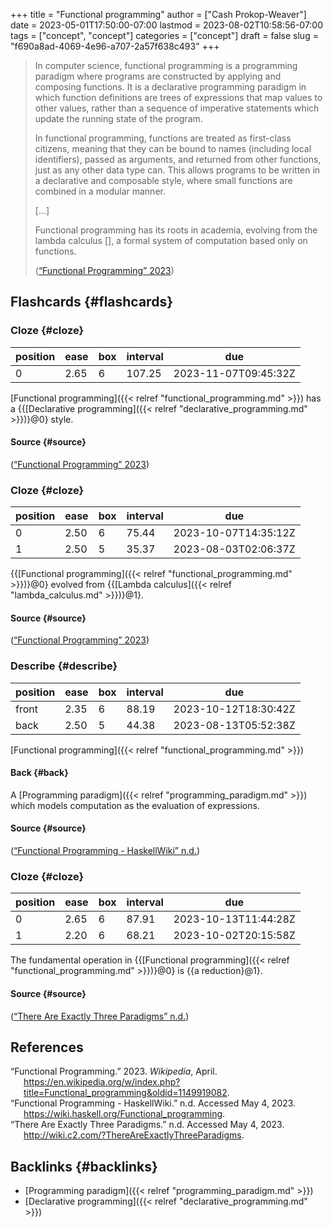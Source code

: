 +++
title = "Functional programming"
author = ["Cash Prokop-Weaver"]
date = 2023-05-01T17:50:00-07:00
lastmod = 2023-08-02T10:58:56-07:00
tags = ["concept", "concept"]
categories = ["concept"]
draft = false
slug = "f690a8ad-4069-4e96-a707-2a57f638c493"
+++

> In computer science, functional programming is a programming paradigm where programs are constructed by applying and composing functions. It is a declarative programming paradigm in which function definitions are trees of expressions that map values to other values, rather than a sequence of imperative statements which update the running state of the program.
>
> In functional programming, functions are treated as first-class citizens, meaning that they can be bound to names (including local identifiers), passed as arguments, and returned from other functions, just as any other data type can. This allows programs to be written in a declarative and composable style, where small functions are combined in a modular manner.
>
> [...]
>
> Functional programming has its roots in academia, evolving from the lambda calculus [], a formal system of computation based only on functions.
>
> (<a href="#citeproc_bib_item_1">“Functional Programming” 2023</a>)


## Flashcards {#flashcards}


### Cloze {#cloze}

| position | ease | box | interval | due                  |
|----------|------|-----|----------|----------------------|
| 0        | 2.65 | 6   | 107.25   | 2023-11-07T09:45:32Z |

[Functional programming]({{< relref "functional_programming.md" >}}) has a {{[Declarative programming]({{< relref "declarative_programming.md" >}})}@0} style.


#### Source {#source}

(<a href="#citeproc_bib_item_1">“Functional Programming” 2023</a>)


### Cloze {#cloze}

| position | ease | box | interval | due                  |
|----------|------|-----|----------|----------------------|
| 0        | 2.50 | 6   | 75.44    | 2023-10-07T14:35:12Z |
| 1        | 2.50 | 5   | 35.37    | 2023-08-03T02:06:37Z |

{{[Functional programming]({{< relref "functional_programming.md" >}})}@0} evolved from {{[Lambda calculus]({{< relref "lambda_calculus.md" >}})}@1}.


#### Source {#source}

(<a href="#citeproc_bib_item_1">“Functional Programming” 2023</a>)


### Describe {#describe}

| position | ease | box | interval | due                  |
|----------|------|-----|----------|----------------------|
| front    | 2.35 | 6   | 88.19    | 2023-10-12T18:30:42Z |
| back     | 2.50 | 5   | 44.38    | 2023-08-13T05:52:38Z |

[Functional programming]({{< relref "functional_programming.md" >}})


#### Back {#back}

A [Programming paradigm]({{< relref "programming_paradigm.md" >}}) which models computation as the evaluation of expressions.


#### Source {#source}

(<a href="#citeproc_bib_item_2">“Functional Programming - HaskellWiki” n.d.</a>)


### Cloze {#cloze}

| position | ease | box | interval | due                  |
|----------|------|-----|----------|----------------------|
| 0        | 2.65 | 6   | 87.91    | 2023-10-13T11:44:28Z |
| 1        | 2.20 | 6   | 68.21    | 2023-10-02T20:15:58Z |

The fundamental operation in {{[Functional programming]({{< relref "functional_programming.md" >}})}@0} is {{a reduction}@1}.


#### Source {#source}

(<a href="#citeproc_bib_item_3">“There Are Exactly Three Paradigms” n.d.</a>)

## References

<style>.csl-entry{text-indent: -1.5em; margin-left: 1.5em;}</style><div class="csl-bib-body">
  <div class="csl-entry"><a id="citeproc_bib_item_1"></a>“Functional Programming.” 2023. <i>Wikipedia</i>, April. <a href="https://en.wikipedia.org/w/index.php?title=Functional_programming&oldid=1149919082">https://en.wikipedia.org/w/index.php?title=Functional_programming&#38;oldid=1149919082</a>.</div>
  <div class="csl-entry"><a id="citeproc_bib_item_2"></a>“Functional Programming - HaskellWiki.” n.d. Accessed May 4, 2023. <a href="https://wiki.haskell.org/Functional_programming">https://wiki.haskell.org/Functional_programming</a>.</div>
  <div class="csl-entry"><a id="citeproc_bib_item_3"></a>“There Are Exactly Three Paradigms.” n.d. Accessed May 4, 2023. <a href="http://wiki.c2.com/?ThereAreExactlyThreeParadigms">http://wiki.c2.com/?ThereAreExactlyThreeParadigms</a>.</div>
</div>


## Backlinks {#backlinks}

-   [Programming paradigm]({{< relref "programming_paradigm.md" >}})
-   [Declarative programming]({{< relref "declarative_programming.md" >}})
